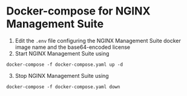 # Docker-compose for NGINX Management Suite

1. Edit the `.env` file configuring the NGINX Management Suite docker image name and the base64-encoded license
2. Start NGINX Management Suite using

```
docker-compose -f docker-compose.yaml up -d
```

3. Stop NGINX Management Suite using

```
docker-compose -f docker-compose.yaml down
```
